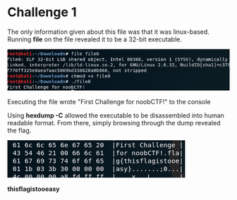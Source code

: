 # Challenge 1

The only information given about this file was that it was linux-based.
Running **file** on the file revealed it to be a 32-bit executable.

![img 1](https://github.com/hab1ts/LETHAL-Security-n00b-CTF-2018/blob/master/CTF%20Images/c1_1.png)

Executing the file wrote "First Challenge for noobCTF!" to the console

Using **hexdump -C** allowed the executable to be disassembled into human readable format.
From there, simply browsing through the dump revealed the flag.

![img 2](https://github.com/hab1ts/LETHAL-Security-n00b-CTF-2018/blob/master/CTF%20Images/c1_2.png)

**thisflagistooeasy**
